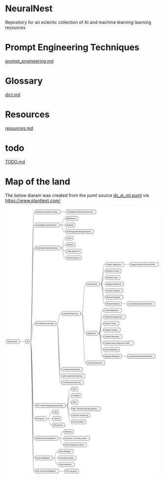 # NeuralNest
Repository for an eclectic collection of AI and machine learning learning resources

# Prompt Engineering Techniques
[prompt_engineering.md](./prompt_engineering.md)

# Glossary
[dict.md](./dict.md)

# Resources
[resources.md](./resources.md)

# todo
[TODO.md](./TODO.md)

# Map of the land 
The below diaram was created from the puml source [ds_ai_ml.puml](./ds_ai_ml.puml) via https://www.planttext.com/

![Alt text](./ds_ai_ml.svg)